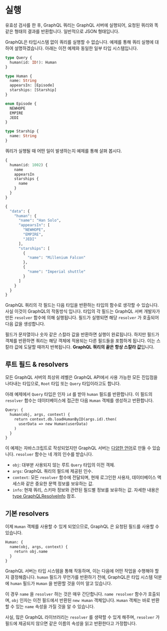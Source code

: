 # 실행

유효성 검사를 한 후, GraphQL 쿼리는 GraphQL 서버에 실행되어, 요청된 쿼리와 똑같은 형태의 결과를 반환합니다. 일반적으로 JSON 형태입니다.

GraphQL은 타입시스템 없이 쿼리를 실행할 수 없습니다. 예제를 통해 쿼리 실행에 대하여 설명하겠습니다. 아래는 이전 예제와 동일한 일부 타입 시스템입니다.

```GraphQL
type Query {
  human(id: ID!): Human
}

type Human {
  name: String
  appearsIn: [Episode]
  starships: [Starship]
}

enum Episode {
  NEWHOPE
  EMPIRE
  JEDI
}

type Starship {
  name: String
}
```

쿼리가 실행될 때 어떤 일이 발생하는지 예제를 통해 살펴 봅시다.

```GraphQL
{
  human(id: 1002) {
    name
    appearsIn
    starships {
      name
    }
  }
}
```

```GraphQL
{
  "data": {
    "human": {
      "name": "Han Solo",
      "appearsIn": [
        "NEWHOPE",
        "EMPIRE",
        "JEDI"
      ],
      "starships": [
        {
          "name": "Millenium Falcon"
        },
        {
          "name": "Imperial shuttle"
        }
      ]
    }
  }
}
```

GraphQL 쿼리의 각 필드는 다음 타입을 반환하는 타입의 함수로 생각할 수 있습니다. 사실 이것이 GraphQL의 작동방식 입니다. 타입의 각 필드는 GraphQL 서버 개발자가 만든 `resolver` 함수에 의해 실행됩니다. 필드가 실행되면 해당 `resolver` 가 호출되어 다음 값을 생성합니다.

필드가 문자열이나 숫자 같은 스칼라 값을 반환하면 실행이 완료됩니다. 하지만 필드가 객체를 반환하면 쿼리는 해당 객체에 적용되는 다른 필드들을 포함하게 됩니다. 이는 스칼라 값에 도달할 때까지 반복됩니다. **GraphQL 쿼리의 끝은 항상 스칼라 값**입니다.

## 루트 필드 & resolvers

모든 GraphQL 서버의 최상위 레벨은 GraphQL API에서 사용 가능한 모든 진입점을 나타내는 타입으로, `Root` 타입 또는 `Query` 타입이라고도 합니다.

아래 예제에서 `Query` 타입은 인자 `id` 를 받아 `human` 필드를 반환합니다. 이 필드의 `resolver` 함수는 데이터베이스에 접근한 다음 `Human` 객체를 생성하고 반환합니다.

```GraphQL
Query: {
  human(obj, args, context) {
    return context.db.loadHumanByID(args.id).then(
      userData => new Human(userData)
    )
  }
}
```

이 예제는 자바스크립트로 작성되었지만 GraphQL 서버는 [다양한 언어](https://graphql-kr.github.io/code/)로 만들 수 있습니다. `resolver` 함수는 네 개의 인수를 받습니다.

- `obj`: 대부분 사용되지 않는 루트 `Query` 타입의 이전 객체.
- `args`: GraphQL 쿼리의 필드에 제공된 인수.
- `context`: 모든 `resolver` 함수에 전달되며, 현재 로그인한 사용자, 데이터베이스 액세스와 같은 중요한 문맥 정보를 보유하는 값.
- `info`: 현재 쿼리, 스키마 정보와 관련된 필드별 정보를 보유하는 값. 자세한 내용은 [type GraphQLResolveInfo](https://graphql-kr.github.io/graphql-js/type/#graphqlobjecttype) 참조.

## 기본 resolvers

이제 `Human` 객체를 사용할 수 있게 되었으므로, GraphQL 은 요청된 필드를 사용할 수 있습니다.

```GraphQL
Human: {
  name(obj, args, context) {
    return obj.name
  }
}
```

GraphQL 서버는 타입 시스템을 통해 작동하며, 이는 다음에 어떤 작업을 수행해야 할지 결정해줍니다. `human` 필드가 무언가를 반환하기 전에, GraphQL은 타입 시스템 덕분에 `human` 필드가 `Human` 을 반환할 것을 이미 알고 있습니다.

이 경우 `name` 을 `resolver` 하는 것은 매우 간단합니다. `name resolver` 함수가 호출되며, `obj` 인자는 이전 필드에서 반환된 `new Human` 객체입니다. `Human` 객체는 바로 반환할 수 있는 `name` 속성을 가질 것을 알 수 있습니다.

사실, 많은 GraphQL 라이브러리는 `resolver` 를 생략할 수 있게 해주며, `resolver` 가 필드에 제공되지 않으면 같은 이름의 속성을 읽고 반환한다고 가정합니다.

